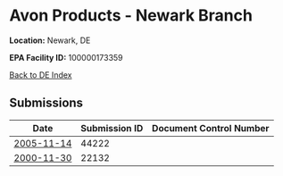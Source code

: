 # Avon Products - Newark Branch

**Location:** Newark, DE

**EPA Facility ID:** 100000173359

[Back to DE Index](../../index.md)

## Submissions

| Date | Submission ID | Document Control Number |
|------|--------------|-------------------------|
| [2005-11-14](submissions/44222.md) | 44222 |  |
| [2000-11-30](submissions/22132.md) | 22132 |  |
